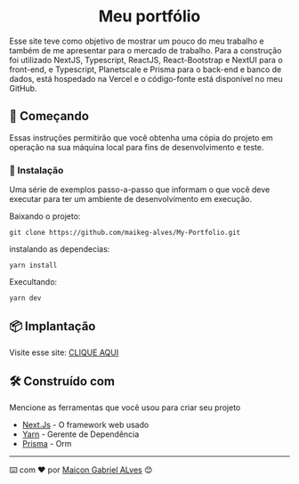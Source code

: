 <h1 align="center">Meu portfólio </h1>

Esse site teve como objetivo de mostrar um pouco do meu trabalho e também de me apresentar para o mercado de trabalho. Para a construção foi utilizado NextJS, Typescript, ReactJS, React-Bootstrap e NextUI para o front-end, e Typescript, Planetscale e Prisma para o back-end e banco de dados, está hospedado na Vercel e o código-fonte está disponível no meu GitHub.

## 🚀 Começando

Essas instruções permitirão que você obtenha uma cópia do projeto em operação na sua máquina local para fins de desenvolvimento e teste.

### 🔧 Instalação

Uma série de exemplos passo-a-passo que informam o que você deve executar para ter um ambiente de desenvolvimento em execução.

Baixando o projeto: 

```
git clone https://github.com/maikeg-alves/My-Portfolio.git
```

instalando as dependecias: 

```
yarn install 
```

Execultando:

```
yarn dev 
```

## 📦 Implantação

Visite esse site:  [CLIQUE AQUI](https://maicon-gabriel-alves.vercel.app/s)

## 🛠️ Construído com

Mencione as ferramentas que você usou para criar seu projeto

* [Next.Js](https://nextjs.org/docs) - O framework web usado
* [Yarn](https://classic.yarnpkg.com/en/docs) - Gerente de Dependência
* [Prisma](https://www.prisma.io/docs/) - Orm



---
⌨️ com ❤️ por [Maicon Gabriel ALves](https://github.com/maikeg-alves/) 😊
